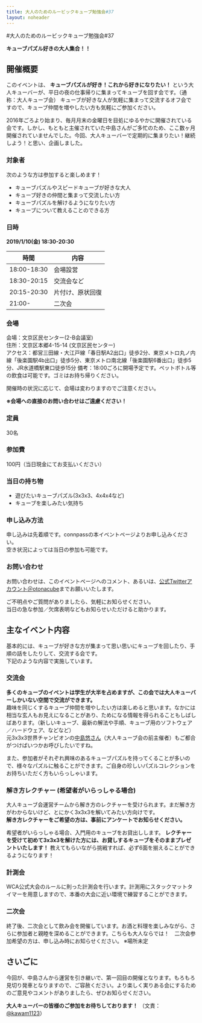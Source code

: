 ```yaml
---
title: 大人のためのルービックキューブ勉強会#37
layout: noheader
---
```


#大人のためのルービックキューブ勉強会#37

**キューブパズル好きの大人集合！！**

## 開催概要
このイベントは、 **キューブパズルが好き！これから好きになりたい！** という大人キューバーが、平日の夜の仕事帰りに集まってキューブを回す会です。（通称：大人キューブ会）  キューブが好きな人が気軽に集まって交流するオフ会ですので、キューブ仲間を増やしたい方も気軽にご参加ください。

2016年ごろより始まり、毎月月末の金曜日を目処にゆるやかに開催されている会です。しかし、もともと主催されていた中島さんがご多忙のため、ここ数ヶ月開催されていませんでした。今回、大人キューバーで定期的に集まりたい！継続しよう！と思い、企画しました。

### 対象者
次のような方は参加すると楽しめます！

- キューブパズルやスピードキューブが好きな大人
- キューブ好きの仲間と集まって交流したい方
- キューブパズルを解けるようになりたい方
- キューブについて教えることのできる方

### 日時
**2019/1/10(金) 18:30-20:30**

|時間|内容|
|---|---|
|18:00-18:30|会場設営|
|18:30-20:15|交流会など|
|20:15-20:30|片付け、原状回復|
|21:00-|二次会|

### 会場
会場：文京区民センター(2-B会議室)  
住所：文京区本郷4-15-14 (文京区民センター)  
アクセス：都営三田線・大江戸線「春日駅A2出口」徒歩2分、東京メトロ丸ノ内線「後楽園駅4b出口」徒歩5分、東京メトロ南北線「後楽園駅6番出口」徒歩5分、JR水道橋駅東口徒歩15分
備考：18:00ごろに開場予定です。ペットボトル等の飲食は可能です。ゴミはお持ち帰りください。

開催時の状況に応じて、会場は変わりますのでご注意ください。

**※会場への直接のお問い合わせはご遠慮ください！**

### 定員
30名

### 参加費
100円（当日現金にてお支払いください）

### 当日の持ち物
- 遊びたいキューブパズル(3x3x3、4x4x4など)
- キューブを楽しみたい気持ち

### 申し込み方法
申し込みは先着順です。connpassの本イベントページよりお申し込みください。  
空き状況によっては当日の参加も可能です。

### お問い合わせ
お問い合わせは、このイベントページへのコメント、あるいは、[公式Twitterアカウント＠otonacube](https://twitter.com/otonacube)までお願いいたします。

ご不明点やご質問がありましたら、気軽にお知らせください。  
当日の急な参加／欠席表明などもお知らせいただけると助かります。

## 主なイベント内容
基本的には、キューブが好きな方が集まって思い思いにキューブを回したり、手順の話をしたりして、交流する会です。  
下記のような内容で実施しています。

### 交流会
**多くのキューブのイベントは学生が大半を占めますが、この会では大人キューバーしかいない空間で交流ができます。**  
趣味を同じくするキューブ仲間を増やしたい方は楽しめると思います。なかには相当な玄人もお見えになることがあり、ためになる情報を得られることもしばしばあります。（新しいキューブ、最新の解法や手順、キューブ用のソフトウェア／ハードウェア、などなど）  
元3x3x3世界チャンピオンの[中島悠さん](https://twitter.com/naka_jima_yu)（大人キューブ会の前主催者）もご都合がつけばいつかお呼びしたいですね。

また、参加者がそれぞれ興味のあるキューブパズルを持ってくることが多いので、様々なパズルに触ることができます。ご自身の珍しいパズルコレクションをお持ちいただく方もいらっしゃいます。

### 解き方レクチャー (希望者がいらっしゃる場合)
大人キューブ会運営チームから解き方のレクチャーを受けられます。まだ解き方がわからないけど、とにかく3x3x3を解いてみたい方向けです。  
**解き方レクチャーをご希望の方は、事前にアンケートでお知らせください。**

希望者がいらっしゃる場合、入門用のキューブをお貸出しします。 **レクチャーを受けて初めて3x3x3を解けた方には、お貸しするキューブをそのままプレゼントいたします！** 教えてもらいながら挑戦すれば、必ず6面を揃えることができるようになります！

### 計測会
WCA公式大会のルールに則った計測会を行います。計測用にスタックマットタイマーを用意しますので、本番の大会に近い環境で練習することができます。

### 二次会
終了後、二次会として飲み会を開催しています。お酒と料理を楽しみながら、さらに参加者と親睦を深めることができます。こちらも大人ならでは！　二次会参加希望の方は、申し込み時にお知らせください。
※場所未定

## さいごに
今回が、中島さんから運営を引き継いで、第一回目の開催となります。もろもろ見切り発車となりますので、ご容赦ください。より楽しく実りある会にするためのご意見やコメントがありましたら、ぜひお知らせください。

**大人キューバーの皆様のご参加をお待ちしております！** （文責：[@kawam1123](https://twitter.com/kawam1123)）